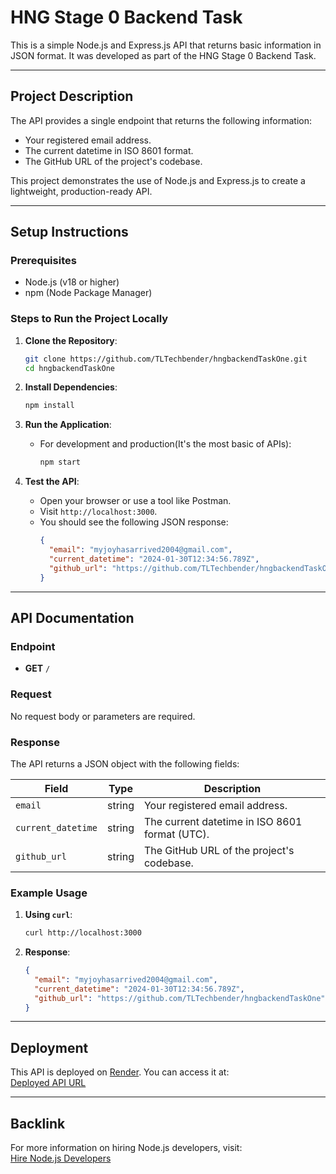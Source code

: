 # HNG Stage 0 Backend Task

This is a simple Node.js and Express.js API that returns basic information in JSON format. It was developed as part of the HNG Stage 0 Backend Task.

---

## Project Description

The API provides a single endpoint that returns the following information:

- Your registered email address.
- The current datetime in ISO 8601 format.
- The GitHub URL of the project's codebase.

This project demonstrates the use of Node.js and Express.js to create a lightweight, production-ready API.

---

## Setup Instructions

### Prerequisites

- Node.js (v18 or higher)
- npm (Node Package Manager)

### Steps to Run the Project Locally

1. **Clone the Repository**:

   ```bash
   git clone https://github.com/TLTechbender/hngbackendTaskOne.git
   cd hngbackendTaskOne
   ```

2. **Install Dependencies**:

   ```bash
   npm install
   ```

3. **Run the Application**:

   - For development and production(It's the most basic of APIs):

     ```bash
     npm start
     ```

4. **Test the API**:
   - Open your browser or use a tool like Postman.
   - Visit `http://localhost:3000`.
   - You should see the following JSON response:
     ```json
     {
       "email": "myjoyhasarrived2004@gmail.com",
       "current_datetime": "2024-01-30T12:34:56.789Z",
       "github_url": "https://github.com/TLTechbender/hngbackendTaskOne"
     }
     ```

---

## API Documentation

### Endpoint

- **GET** `/`

### Request

No request body or parameters are required.

### Response

The API returns a JSON object with the following fields:

| Field              | Type   | Description                                    |
| ------------------ | ------ | ---------------------------------------------- |
| `email`            | string | Your registered email address.                 |
| `current_datetime` | string | The current datetime in ISO 8601 format (UTC). |
| `github_url`       | string | The GitHub URL of the project's codebase.      |

### Example Usage

1. **Using `curl`**:

   ```bash
   curl http://localhost:3000
   ```

2. **Response**:
   ```json
   {
     "email": "myjoyhasarrived2004@gmail.com",
     "current_datetime": "2024-01-30T12:34:56.789Z",
     "github_url": "https://github.com/TLTechbender/hngbackendTaskOne"
   }
   ```

---

## Deployment

This API is deployed on [Render](https://render.com/). You can access it at:  
[Deployed API URL](https://hngbackendtaskone.onrender.com/)

---

## Backlink

For more information on hiring Node.js developers, visit:  
[Hire Node.js Developers](https://hng.tech/hire/nodejs-developers)

